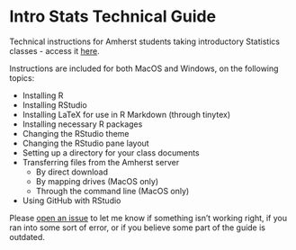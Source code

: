
# Intro Stats Technical Guide

Technical instructions for Amherst students taking introductory
Statistics classes - access it
[here](https://mcgirjau.github.io/intro-stats/).

Instructions are included for both MacOS and Windows, on the following
topics:

  - Installing R
  - Installing RStudio
  - Installing LaTeX for use in R Markdown (through tinytex)
  - Installing necessary R packages
  - Changing the RStudio theme
  - Changing the RStudio pane layout
  - Setting up a directory for your class documents
  - Transferring files from the Amherst server
      - By direct download
      - By mapping drives (MacOS only)
      - Through the command line (MacOS only)
  - Using GitHub with RStudio

Please [open an issue](https://github.com/mcgirjau/intro-stats/issues)
to let me know if something isn’t working right, if you ran into some
sort of error, or if you believe some part of the guide is outdated.
